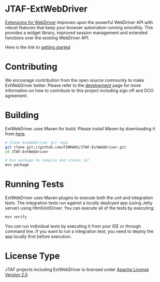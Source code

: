 JTAF-ExtWebDriver
==================

[Extensions for WebDriver](http://finraos.github.io/JTAF-ExtWebDriver/) improves upon the powerful WebDriver API with robust features that keep your browser automation running smoothly. This provides a widget library, improved session management and extended functions over the existing WebDriver API.

Here is the link to [getting started](http://finraos.github.io/JTAF-ExtWebDriver/howitworks.html)

Contributing
=============
We encourage contribution from the open source community to make ExtWebDriver better. Please refer to the [development](http://finraos.github.io/JTAF-ExtWebDriver/contribute.html) page for more information on how to contribute to this project including sign off and DCO agreement.

Building
=========
ExtWebDriver uses Maven for build. Please install Maven by downloading it from [here](http://maven.apache.org/download.cgi).
```sh
# Clone ExtWebDriver git repo
git clone git://github.com/FINRAOS/JTAF-ExtWebDriver.git
cd JTAF-ExtWebDriver

# Run package to compile and create jar
mvn package
```

Running Tests
==============
ExtWebDriver uses Maven plugins to execute both the unit and integration tests. The integration tests run against a locally deployed app (using Jetty server) using HtmlUnitDriver. You can execute all of the tests by executing:
```sh
mvn verify
```
You can run individual tests by executing it from your IDE or through command line. If you want to run a integration test, you need to deploy the app locally first before execution.

License Type
=============
JTAF projects including ExtWebDriver is licensed under [Apache License Version 2.0](http://www.apache.org/licenses/LICENSE-2.0)
